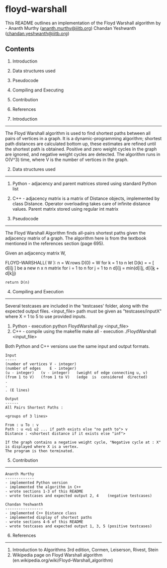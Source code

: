 floyd-warshall
==============

This README outlines an implementation of the Floyd Warshall algorithm by - 
	Ananth Murthy     (ananth.murthy@iiitb.org)
	Chandan Yeshwanth (chandan.yeshwanth@iiitb.org)


Contents
-----------
1. Introduction
2. Data structures used
3. Pseudocode
4. Compiling and Executing
5. Contribution
6. References


1. Introduction
---------------
The Floyd Warshall algorithm is used to find shortest paths between all pairs of vertices in a graph. It is a dynamic-programming algorithm; shortest path distances are calculated bottom up, these estimates are refined until the shortest path is obtained. Positive and zero weight cycles in the graph are ignored, and negative weight cycles are detected. 
The algorithm runs in O(V^3) time, where V is the number of vertices in the graph.



2. Data structures used
-----------------------
1. Python - adjacency and parent matrices stored using standard Python list
2. C++ - adjacency matrix is a matrix of Distance objects, implemented by class Distance. Operator overloading takes care of infinite distance values. Parent matrix stored using regular int matrix


3. Pseudocode
-------------
The Floyd Warshall Algorithm finds all-pairs shortest paths given the adjacency matrix of a graph. 
The algorithm here is from the textbook mentioned in the references section (page 695).

Given an adjacency matrix W,

FLOYD-WARSHALL( W ):
	n = W.rows
	D(0) = W
	for k = 1 to n
		let D(k) = = [ d[i][j](k) ] be a new n x n matrix
		for i = 1 to n
			for j = 1 to n
				d[i][j](k) = min(d[i][j](k-1), d[i][k](k) + d[k][j](k-1))

	return D(n)


4. Compiling and Execution
--------------------------
Several testcases are included in the 'testcases' folder, along with the expected output files. 
<input_file> path must be given as "testcases/inputX" where X = 1 to 5 to use provided inputs.

1. Python - execution
		python FloydWarshall.py <input_file>
2. C++    - compile using the makefile
		make all
          - execution
		./FloydWarshall <input_file>

Both Python and C++ versions use the same input and output formats. 

	Input
	-----
	(number of vertices V - integer)
	(number of edges    E - integer)
	(u - integer)   (v - integer)   (weight of edge connecting u, v)
	(from 1 to V)   (from 1 to V)   (edge  is  considered  directed)
	.
	.
	. (E lines)
	
	Output
	------
	All Pairs Shortest Paths : 

	<groups of 3 lines>

	From : u To : v
	Path : u <u1 u2 ... if path exists else "no path to"> v
	Distance : <shortest distance if it exists else "inf">	

	If the graph contains a negative weight cycle, "Negative cycle at : X" is displayed where X is a vertex. 
	The program is then terminated.



5. Contribution
---------------

	Ananth Murthy
	-------------
	- implemented Python version
	- implemented the algorithm in C++
	- wrote sections 1-3 of this README
	- wrote testcases and expected output 2, 4    (negative testcases)

	Chandan Yeshwanth
	-----------------
	- implemented C++ Distance class
	- implemented display of shortest paths
	- wrote sections 4-6 of this README
	- wrote testcases and expected output 1, 3, 5 (positive testcases)


6. References
-------------
1. Introduction to Algorithms 3rd edition, Cormen, Leiserson, Rivest, Stein
2. Wikipedia page on Floyd Warshall algorithm (en.wikipedia.org/wiki/Floyd–Warshall_algorithm)

